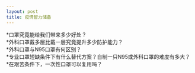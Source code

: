 ```yaml
---
layout: post
title: 疫情智力储备
---
```

*口罩究竟能给我们带来多少好处？  
*外科口罩戴多层比戴一层究竟提升多少防护能力？  
*外科口罩与N95口罩有何区别？  
*专业口罩短缺条件下有什么替代方案？自制一只N95或外科口罩的难度有多大？  
*在艰苦条件下，一次性口罩可以复用吗？  
